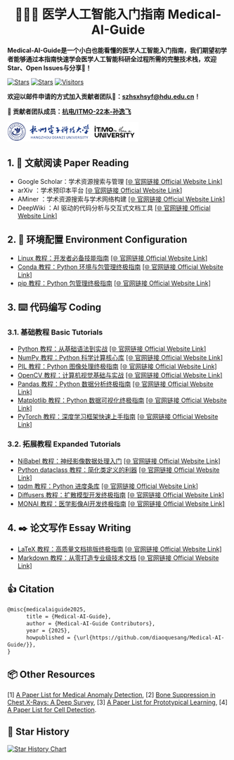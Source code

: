 <h1 align="center">🧑🏻‍⚕️ 医学人工智能入门指南 Medical-AI-Guide</h1>

**Medical-AI-Guide是一个小白也能看懂的医学人工智能入门指南，我们期望初学者能够通过本指南快速学会医学人工智能科研全过程所需的完整技术栈，欢迎Star、Open Issues与分享🤝！** 

[![Stars](https://img.shields.io/github/stars/diaoquesang/Medical-AI-Guide)](https://github.com/diaoquesang/Medical-AI-Guide) [![Stars](https://img.shields.io/github/forks/diaoquesang/Medical-AI-Guide)](https://github.com/diaoquesang/Medical-AI-Guide) [![Visitors](https://api.visitorbadge.io/api/visitors?path=diaoquesang/Medical-AI-Guide&countColor=%23263759&style=flat&labelStyle=none)](https://visitorbadge.io/status?path=diaoquesang/Medical-AI-Guide)

**欢迎以邮件申请的方式加入贡献者团队📧：[szhsxhsyf@hdu.edu.cn](mailto:szhsxhsyf@hdu.edu.cn)！**

**🦉 贡献者团队成员：[杭电/ITMO-22本-孙逸飞](https://diaoquesang.github.io/)**

<div>
<img src="https://github.com/diaoquesang/Paper-List-for-Medical-Anomaly-Detection/blob/main/logos/HDU.png" height="45px" href="https://www.hdu.edu.cn/">
<img src="https://github.com/diaoquesang/Paper-List-for-Medical-Anomaly-Detection/blob/main/logos/ITMO.jpg" height="45px" href="https://en.itmo.ru/">
</div>

## 1. 📖 文献阅读 Paper Reading

- Google Scholar：学术资源搜索与管理 [[🌐 官网链接 Official Website Link]](https://scholar.google.com/)
- arXiv ：学术预印本平台 [[🌐 官网链接 Official Website Link]](https://arxiv.org/)
- AMiner ：学术资源搜索与学术网络构建 [[🌐 官网链接 Official Website Link]](https://www.aminer.cn/)
- DeepWiki ：AI 驱动的代码分析与交互式文档工具 [[🌐 官网链接 Official Website Link]](https://deepwiki.org/)

## 2. 🎲 环境配置 Environment Configuration
- [Linux 教程：开发者必备技能指南](https://github.com/diaoquesang/Medical-AI-Guide/blob/main/Tutorials/linux.md) [[🌐 官网链接 Official Website Link]](https://www.linux.org/)
- [Conda 教程：Python 环境与包管理终极指南](https://github.com/diaoquesang/Medical-AI-Guide/blob/main/Tutorials/conda.md)  [[🌐 官网链接 Official Website Link]](https://www.anaconda.com/)
- [pip 教程：Python 包管理终极指南](https://github.com/diaoquesang/Medical-AI-Guide/blob/main/Tutorials/pip.md)  [[🌐 官网链接 Official Website Link]](https://pypi.org/project/pip/)

## 3. ⌨️ 代码编写 Coding

### 3.1. 基础教程 Basic Tutorials

- [Python 教程：从基础语法到实战](https://github.com/diaoquesang/Medical-AI-Guide/blob/main/Tutorials/python.md)  [[🌐 官网链接 Official Website Link]](https://www.python.org/)
- [NumPy 教程：Python 科学计算核心库](https://github.com/diaoquesang/Medical-AI-Guide/blob/main/Tutorials/numpy.md)  [[🌐 官网链接 Official Website Link]](https://numpy.org/)
- [PIL 教程：Python 图像处理终极指南](https://github.com/diaoquesang/Medical-AI-Guide/blob/main/Tutorials/pil.md)  [[🌐 官网链接 Official Website Link]](https://python-pillow.github.io/)
- [OpenCV 教程：计算机视觉基础与实战](https://github.com/diaoquesang/Medical-AI-Guide/blob/main/Tutorials/opencv.md)  [[🌐 官网链接 Official Website Link]](https://opencv.org/)
- [Pandas 教程：Python 数据分析终极指南](https://github.com/diaoquesang/Medical-AI-Guide/blob/main/Tutorials/pandas.md)  [[🌐 官网链接 Official Website Link]](https://pandas.pydata.org/)
- [Matplotlib 教程：Python 数据可视化终极指南](https://github.com/diaoquesang/Medical-AI-Guide/blob/main/Tutorials/matplotlib.md)  [[🌐 官网链接 Official Website Link]](https://matplotlib.org/)
- [PyTorch 教程：深度学习框架快速上手指南](https://github.com/diaoquesang/Medical-AI-Guide/blob/main/Tutorials/pytorch.md)  [[🌐 官网链接 Official Website Link]](https://pytorch.org/)

### 3.2. 拓展教程 Expanded Tutorials

- [NiBabel 教程：神经影像数据处理入门](https://github.com/diaoquesang/Medical-AI-Guide/blob/main/Tutorials/nibabel.md)  [[🌐 官网链接 Official Website Link]](https://nipy.org/nibabel/)
- [Python dataclass 教程：简化类定义的利器](https://github.com/diaoquesang/Medical-AI-Guide/blob/main/Tutorials/dataclass.md)  [[🌐 官网链接 Official Website Link]](https://docs.python.org/3/library/dataclasses.html)
- [tqdm 教程：Python 进度条库](https://github.com/diaoquesang/Medical-AI-Guide/blob/main/Tutorials/tqdm.md)  [[🌐 官网链接 Official Website Link]](https://tqdm.github.io/)
- [Diffusers 教程：扩散模型开发终极指南](https://github.com/diaoquesang/Medical-AI-Guide/blob/main/Tutorials/diffusers.md)  [[🌐 官网链接 Official Website Link]](https://huggingface.co/docs/diffusers/main/zh/index)
- [MONAI 教程：医学影像AI开发终极指南](https://github.com/diaoquesang/Medical-AI-Guide/blob/main/Tutorials/monai.md)  [[🌐 官网链接 Official Website Link]](https://monai.io/)

## 4. ✒️ 论文写作 Essay Writing

- [LaTeX 教程：高质量文档排版终极指南](https://github.com/diaoquesang/Medical-AI-Guide/blob/main/Tutorials/latex.md)  [[🌐 官网链接 Official Website Link]](https://www.latex-project.org/)
- [Markdown 教程：从零打造专业级技术文档](https://github.com/diaoquesang/Medical-AI-Guide/blob/main/Tutorials/markdown.md)  [[🌐 官网链接 Official Website Link]](https://www.markdown.cn/docs/intro/)

## 👍 Citation

```
@misc{medicalaiguide2025,
      title = {Medical-AI-Guide},
      author = {Medical-AI-Guide Contributors},
      year = {2025},
      howpublished = {\url{https://github.com/diaoquesang/Medical-AI-Guide/}},
}
```

## 📦 Other Resources

[1] [A Paper List for Medical Anomaly Detection](https://github.com/diaoquesang/Paper-List-for-Medical-Anomaly-Detection), [2] [Bone Suppression in Chest X-Rays: A Deep Survey](https://github.com/diaoquesang/A-detailed-summarization-about-bone-suppression-in-Chest-X-rays), [3] [A Paper List for Prototypical Learning](https://github.com/BeistMedAI/Paper-List-for-Prototypical-Learning), [4] [A Paper List for Cell Detection](https://github.com/li00000011/Paper-List-for-Cell-Detection).

## 🥰 Star History

[![Star History Chart](https://api.star-history.com/svg?repos=diaoquesang/Medical-AI-Guide&type=Date)](https://star-history.com/#diaoquesang/Medical-AI-Guide&Date)

